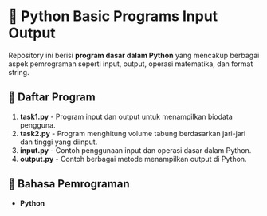 # 🐍 Python Basic Programs Input Output  

Repository ini berisi **program dasar dalam Python** yang mencakup berbagai aspek pemrograman seperti input, output, operasi matematika, dan format string.  

## 📌 Daftar Program  
1. **task1.py** - Program input dan output untuk menampilkan biodata pengguna.  
2. **task2.py** - Program menghitung volume tabung berdasarkan jari-jari dan tinggi yang diinput.  
3. **input.py** - Contoh penggunaan input dan operasi dasar dalam Python.  
4. **output.py** - Contoh berbagai metode menampilkan output di Python.  

## 📜 Bahasa Pemrograman  
- **Python**  
